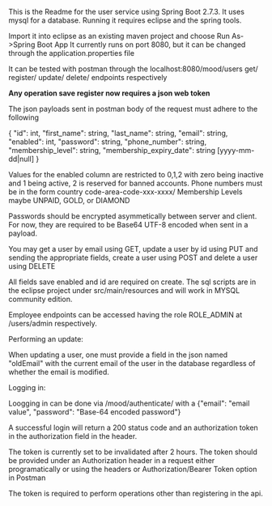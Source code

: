 This is the Readme for the user service using Spring Boot 2.7.3. It uses mysql for a database. Running it requires eclipse and the spring tools.

Import it into eclipse as an existing maven project and choose Run As->Spring Boot App
It currently runs on port 8080, but it can be changed through the application.properties file

It can be tested with postman through the localhost:8080/mood/users get/ register/ update/ delete/ endpoints respectively

**Any operation save register now requires a json web token**

The json payloads sent in postman body of the request must adhere to the following

{
    "id": int,
    "first_name": string,
    "last_name": string,
    "email": string,
    "enabled": int,
    "password": string,
    "phone_number": string,
    "membership_level": string,
    "membership_expiry_date": string [yyyy-mm-dd|null]
}

Values for the enabled column are restricted to 0,1,2 with zero being inactive and 1 being active, 2 is reserved for banned accounts.
Phone numbers must be in the form country code-area-code-xxx-xxxx/
Membership Levels maybe UNPAID, GOLD, or DIAMOND

Passwords should be encrypted asymmetically between server and client. For now, they are required to be Base64 UTF-8 encoded when sent in a payload.

You may get a user by email using GET, update a user by id using PUT and sending the appropriate fields, create a user using POST and delete a user using DELETE

All fields save enabled and id are required on create. The sql scripts are in the eclipse project under src/main/resources and will work in MYSQL community edition.

Employee endpoints can be accessed having the role ROLE_ADMIN at /users/admin respectively.

Performing an update:

When updating a user, one must provide a field in the json named "oldEmail" with the current email of the user in the database regardless of whether the email is modified.



Logging in:

Loogging in can be done via /mood/authenticate/ with a {"email": "email value", "password": "Base-64 encoded password"}

A successful login will return a 200 status code and an authorization token in the authorization field in the header.

The token is currently set to be invalidated after 2 hours. The token should be provided under an Authorization header in a request either programatically or using the headers or Authorization/Bearer Token option in Postman

The token is required to perform operations other than registering in the api.
